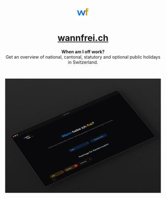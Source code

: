 <p align="center">
    <div align="center">
        <img src="src/app/icon.png" width="50px">
    </div>
    <h1 align="center"><a href="https://wannfrei.ch" alt="wannfrei.ch" >wannfrei.ch</a></h1>
    <p align="center">
        <b>When am I off work?</b> </br>
        Get an overview of national, cantonal, statutory and optional public holidays in Switzerland.
    </p>
</p>

</br>

![showcase](wannfrei_showcase_2_dark.png)
